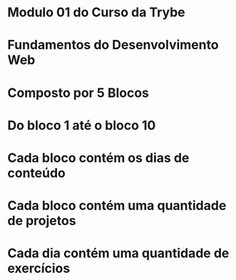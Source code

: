 # Modulo 01 do Curso da Trybe

# Fundamentos do Desenvolvimento Web

# Composto por 5 Blocos

# Do bloco 1 até o bloco 10

# Cada bloco contém os dias  de conteúdo

# Cada bloco contém uma quantidade de projetos

# Cada dia contém uma quantidade de exercícios

